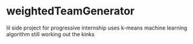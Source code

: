 # weightedTeamGenerator
lil side project for progressive internship
uses k-means machine learning algorithm
still working out the kinks
